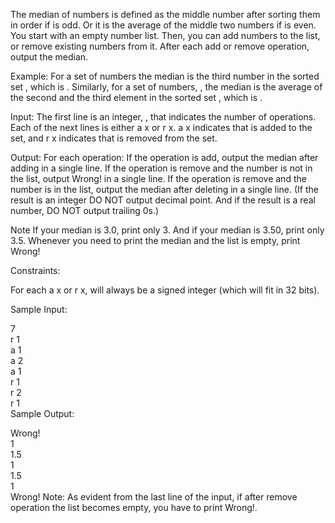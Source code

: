 The median of  numbers is defined as the middle number after sorting them in order if  is odd. Or it is the average of the middle two numbers if  is even. You start with an empty number list. Then, you can add numbers to the list, or remove existing numbers from it. After each add or remove operation, output the median.

Example:
For a set of  numbers  the median is the third number in the sorted set , which is . Similarly, for a set of  numbers, , the median is the average of the second and the third element in the sorted set , which is .  

Input:
The first line is an integer, , that indicates the number of operations. Each of the next  lines is either a x or r x. a x indicates that  is added to the set, and r x indicates that  is removed from the set.

Output:
For each operation: If the operation is add, output the median after adding  in a single line. If the operation is remove and the number  is not in the list, output Wrong! in a single line. If the operation is remove and the number  is in the list, output the median after deleting  in a single line. (If the result is an integer DO NOT output decimal point. And if the result is a real number, DO NOT output trailing 0s.)

Note
If your median is 3.0, print only 3. And if your median is 3.50, print only 3.5. Whenever you need to print the median and the list is empty, print Wrong!

Constraints:

For each a x or r x,  will always be a signed integer (which will fit in 32 bits).

Sample Input:

7  
r 1  
a 1  
a 2  
a 1  
r 1  
r 2  
r 1  
Sample Output:

Wrong!  
1  
1.5  
1  
1.5  
1  
Wrong!
Note: As evident from the last line of the input, if after remove operation the list becomes empty, you have to print Wrong!. 
